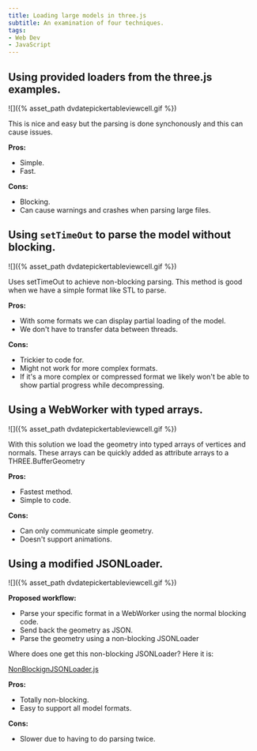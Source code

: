 ```yaml
---
title: Loading large models in three.js
subtitle: An examination of four techniques.
tags:
- Web Dev
- JavaScript
---
```


## Using provided loaders from the three.js examples.

![]({% asset_path dvdatepickertableviewcell.gif %})

This is nice and easy but the parsing is done synchonously and this can cause issues.

**Pros:**

- Simple.
- Fast.

**Cons:**

- Blocking.
- Can cause warnings and crashes when parsing large files.

## Using `setTimeOut` to parse the model without blocking.

![]({% asset_path dvdatepickertableviewcell.gif %})

Uses setTimeOut to achieve non-blocking parsing.
This method is good when we have a simple format like STL to parse.

**Pros:**

- With some formats we can display partial loading of the model.
- We don't have to transfer data between threads.

**Cons:**

- Trickier to code for.
- Might not work for more complex formats.
- If it's a more complex or compressed format we likely won't be able to show partial progress while decompressing.

## Using a WebWorker with typed arrays.

![]({% asset_path dvdatepickertableviewcell.gif %})

With this solution we load the geometry into typed arrays of vertices and normals.
These arrays can be quickly added as attribute arrays to a THREE.BufferGeometry

**Pros:**

- Fastest method.
- Simple to code.

**Cons:**

- Can only communicate simple geometry.
- Doesn't support animations.

## Using a modified JSONLoader.

![]({% asset_path dvdatepickertableviewcell.gif %})

**Proposed workflow:**

- Parse your specific format in a WebWorker using the normal blocking code.
- Send back the geometry as JSON.
- Parse the geometry using a non-blocking JSONLoader

Where does one get this non-blocking JSONLoader? Here it is:

[NonBlockignJSONLoader.js](http://github.com)

**Pros:**

- Totally non-blocking.
- Easy to support all model formats.

**Cons:**

- Slower due to having to do parsing twice.

